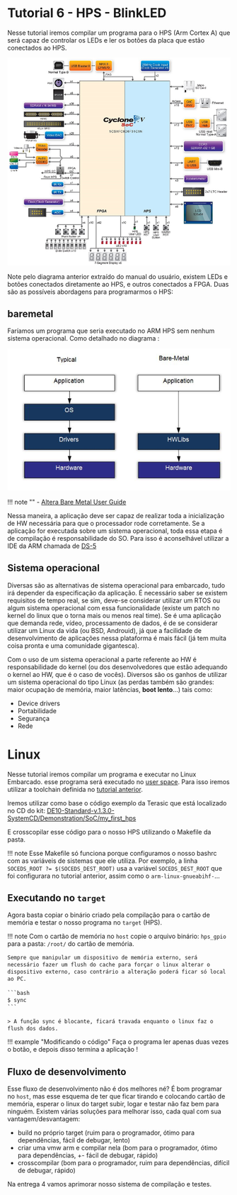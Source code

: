 # Tutorial 6 - HPS - BlinkLED

Nesse tutorial iremos compilar um programa para o HPS (Arm Cortex A) que será capaz de controlar os LEDs e ler os botões da placa que estão conectados ao HPS.

![](figs/DE10-Standard-blockdiagram.jpg)

Note pelo diagrama anterior extraído do manual do usuário, existem LEDs e botões conectados diretamente ao HPS, e outros conectados a FPGA. Duas são as possíveis abordagens para programarmos o HPS: 

## baremetal

Faríamos um programa que seria executado no ARM HPS sem nenhum sistema operacional. Como detalhado no diagrama :

![](figs/Tutorial-HPS-BlinkLed-baremetal.jpg)

!!! note ""
    - [Altera Bare Metal User Guide](https://www.intel.com/content/www/us/en/programmable/documentation/lro1424280108409.html)

Nessa maneira, a aplicação deve ser capaz de realizar toda a inicialização de HW necessária para que o processador rode corretamente. Se a aplicação for executada sobre um sistema operacional, toda essa etapa é de compilação é responsabilidade do SO. Para isso é aconselhável utilizar a IDE da ARM chamada de [DS-5](https://developer.arm.com/tools-and-software/embedded/legacy-tools/ds-5-development-studio)

## Sistema operacional

Diversas são as alternativas de sistema operacional para embarcado, tudo irá depender da especificação da aplicação. É necessário saber se existem requisitos de tempo real, se sim, deve-se considerar utilizar um RTOS ou algum sistema operacional com essa funcionalidade (existe um patch no kernel do linux que o torna mais ou menos real time). Se é uma aplicação que demanda rede, vídeo, processamento de dados, é de se considerar utilizar um Linux da vida (ou BSD, Androuid), já que a facilidade de desenvolvimento de aplicações nessa plataforma é mais fácil (já tem muita coisa pronta e uma comunidade gigantesca).

Com o uso de um sistema operacional a parte referente ao HW é responsabilidade do kernel (ou dos desenvolvedores que estão adequando o kernel ao HW, que é o caso de vocês). Diversos são os ganhos de utilizar um sistema operacional do tipo Linux (as perdas também são grandes: maior ocupação de memória, maior latências, **boot lento**...) tais como:

- Device drivers 
- Portabilidade
- Segurança
- Rede

# Linux

Nesse tutorial iremos compilar um programa e executar no Linux Embarcado. esse programa será executado no [user space](http://www.linfo.org/kernel_space.html). Para isso iremos utilizar a toolchain definida no [tutorial anterior](Tutorial-HPS-BuildSystem).

Iremos utilizar como base o código exemplo da Terasic que está localizado no CD do kit: [DE10-Standard-v.1.3.0-SystemCD/Demonstration/SoC/my_first_hps](https://github.com/Insper/DE10-Standard-v.1.3.0-SystemCD/tree/master/Demonstration/SoC/my_first_hps)

E crosscopilar esse código para o nosso HPS utilizando o Makefile da pasta.

!!! note
    Esse Makefile só funciona porque configuramos o nosso bashrc com as variáveis de sistemas que ele utiliza.
    Por exemplo, a linha `SOCEDS_ROOT ?= $(SOCEDS_DEST_ROOT)` usa a variável `SOCEDS_DEST_ROOT` que foi configurara no tutorial anterior, assim como o `arm-linux-gnueabihf-`...

## Executando no `target`

Agora basta  copiar o binário criado pela compilação para o cartão de memória e testar o nosso programa no `target` (HPS).

!!! note 
    Com o cartão de memória no `host` copie o arquivo binário: `hps_gpio` para a pasta: `/root/` do cartão de memória.

    Sempre que manipular um dispositivo de memória externo, será necessário fazer um flush do cache para forçar o linux alterar o dispositivo externo, caso contrário a alteração poderá ficar só local ao PC.

    ```bash
    $ sync
    ```
    
    > A função sync é blocante, ficará travada enquanto o linux faz o flush dos dados.


!!! example "Modificando o código"
    Faça o programa ler apenas duas vezes o botão, e depois disso termina a aplicação !

## Fluxo de desenvolvimento

Esse fluxo de desenvolvimento não é dos melhores né? É bom programar no `host`, mas esse esquema de ter que ficar tirando e colocando cartão de memória, esperar o linux do target subir, logar e testar não faz bem para ninguém. Existem várias soluções para melhorar isso, cada qual com sua vantagem/desvantagem:

- build no próprio target (ruim para o programador, ótimo para dependências, fácil de debugar, lento)
- criar uma vmw arm e compilar nela (bom para o programador, ótimo para dependências, +- fácil de debugar, rápido)
- crosscompilar (bom para o programador, ruim para dependências, difícil de debugar, rápido)

Na entrega 4 vamos aprimorar nosso sistema de compilação e testes. 
